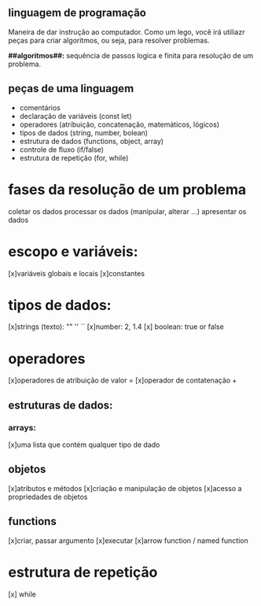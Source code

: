## linguagem de programação

Maneira de dar instrução ao computador.
Como um lego, você irá utiliazr peças para criar algoritmos, ou seja, para resolver problemas.

**##algoritmos##:** sequência de passos logica e finita para resolução de  um problema.

## peças de uma linguagem 

- comentários 
- declaração de variáveis (const let)
- operadores (atribuição, concatenação, matemáticos, lógicos)
- tipos de dados (string, number, bolean)
- estrutura de dados (functions, object, array)
- controle de fluxo (if/false)
- estrutura de repetição (for, while)

# fases da resolução de um problema

coletar os dados
processar os dados (manipular, alterar ...)
apresentar os dados

# escopo e variáveis:

[x]variáveis globais e locais
[x]constantes

# tipos de dados:

[x]strings (texto): "" '' ``
[x]number: 2, 1.4
[x] boolean: true or false

# operadores

[x]operadores de atribuição de valor  =
[x]operador de contatenação +

## estruturas de dados:

### arrays:

[x]uma lista que contém qualquer tipo de dado

## objetos

[x]atributos e métodos
[x]criação e manipulação de objetos
[x]acesso a propriedades de objetos

## functions 
[x]criar, passar argumento
[x]executar
[x]arrow function / named function

# estrutura de repetição

[x] while
